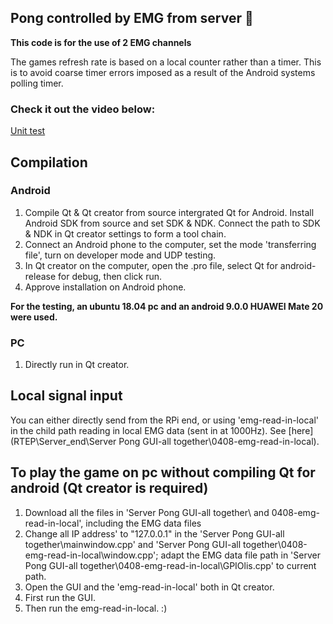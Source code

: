
## Pong controlled by EMG from server :ping_pong:

**This code is for the use of 2 EMG channels**

The games refresh rate is based on a local counter rather than a timer. This is to avoid coarse timer errors imposed as a result of the Android systems polling timer.

### Check it out the video below:
[Unit test](https://www.youtube.com/watch?v=rDG5sTIDT1k)

## Compilation

### Android
1. Compile Qt & Qt creator from source intergrated Qt for Android. Install Android SDK from source and set SDK & NDK. Connect the path to SDK & NDK in Qt creator settings to form a tool chain.
2. Connect an Android phone to the computer, set the mode 'transferring file', turn on developer mode and UDP testing.
3. In Qt creator on the computer, open the .pro file, select Qt for android-release for debug, then click run.
4. Approve installation on Android phone. 

**For the testing, an ubuntu 18.04 pc and an android 9.0.0 HUAWEI Mate 20 were used.**

### PC
1. Directly run in Qt creator.

## Local signal input
 You can either directly send from the  RPi end, or using 'emg-read-in-local' in the child path reading in local EMG data (sent in at 1000Hz). See [here](RTEP\Server_end\Server Pong GUI-all together\0408-emg-read-in-local).
 
## To play the game on pc without compiling Qt for android (Qt creator is required)
1. Download all the files in 'Server Pong GUI-all together\ and 0408-emg-read-in-local\', including the EMG data files
2. Change all IP address' to "127.0.0.1" in the 'Server Pong GUI-all together\mainwindow.cpp' and 'Server Pong GUI-all together\0408-emg-read-in-local\window.cpp'; adapt the EMG data file path in 'Server Pong GUI-all together\0408-emg-read-in-local\GPIOlis.cpp' to current path.
3. Open the GUI and the 'emg-read-in-local' both in Qt creator.
4. First run the GUI.
5. Then run the emg-read-in-local. :)

